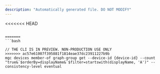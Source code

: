 ```yaml
---
description: "Automatically generated file. DO NOT MODIFY"
---
```


<<<<<<< HEAD
```cli

=======
```bash

// THE CLI IS IN PREVIEW. NON-PRODUCTION USE ONLY
>>>>>>> ac57e61007f395881f1814eae37dc23911227b9b
mgc devices member-of graph-group get --device-id {device-id} --count "true&`$orderBy=displayName&`$filter=startswith(displayName, 'A')" --consistency-level eventual

```